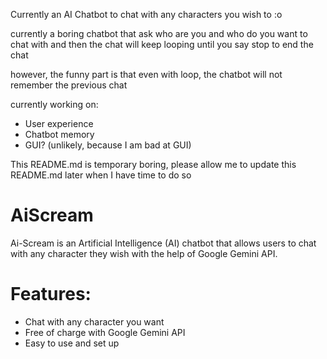Currently an AI Chatbot to chat with any characters you wish to :o

currently a boring chatbot that ask who are you and who do you want to chat with
and then the chat will keep looping until you say stop to end the chat

however, the funny part is that even with loop, the chatbot will not remember the previous chat

currently working on:
- User experience
- Chatbot memory
- GUI? (unlikely, because I am bad at GUI)

This README.md is temporary boring, please allow me to update this README.md later when I have time to do so

# AiScream
Ai-Scream is an Artificial Intelligence (AI) chatbot that allows users to chat with any character they wish with the help of Google Gemini API.

# Features:
- Chat with any character you want
- Free of charge with Google Gemini API
- Easy to use and set up

